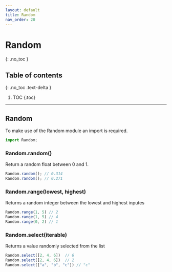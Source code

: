 ```yaml
---
layout: default
title: Random
nav_order: 20
---
```


# Random
{: .no_toc }

## Table of contents
{: .no_toc .text-delta }

1. TOC
{:toc}

---

## Random
To make use of the Random module an import is required.

```js
import Random;
```

### Random.random()

Return a random float between 0 and 1.

```js
Random.random(); // 0.314
Random.random(); // 0.271
```

### Random.range(lowest, highest)

Returns a random integer between the lowest and highest inputes

```js
Random.range(1, 5) // 2
Random.range(1, 5) // 4
Random.range(0, 2) // 1
```

### Random.select(iterable)

Returns a value randomly selected from the list

```js
Random.select([2, 4, 6])  // 6
Random.select([2, 4, 6])  // 2
Random.select(["a", "b", "c"]) // "c"
```
